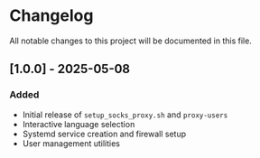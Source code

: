 # Changelog

All notable changes to this project will be documented in this file.

## [1.0.0] - 2025-05-08
### Added
- Initial release of `setup_socks_proxy.sh` and `proxy-users`
- Interactive language selection
- Systemd service creation and firewall setup
- User management utilities
